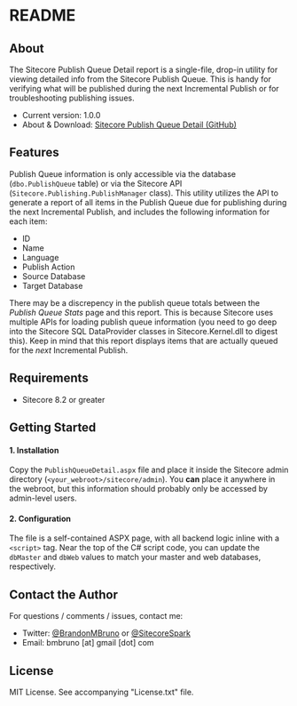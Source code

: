 # README #

## About

The Sitecore Publish Queue Detail report is a single-file, drop-in utility for viewing detailed info from the Sitecore Publish Queue. This is handy for verifying what will be published during the next Incremental Publish or for troubleshooting publishing issues.

* Current version: 1.0.0
* About & Download: [Sitecore Publish Queue Detail (GitHub)](https://github.com/bmbruno/SitecoreSpark.Admin.PublishQueueDetail)

## Features

Publish Queue information is only accessible via the database (`dbo.PublishQueue` table) or via the Sitecore API (`Sitecore.Publishing.PublishManager` class). This utility utilizes the API to generate a report of all items in the Publish Queue due for publishing during the next Incremental Publish, and includes the following information for each item:

* ID
* Name
* Language
* Publish Action
* Source Database
* Target Database

There may be a discrepency in the publish queue totals between the _Publish Queue Stats_ page and this report. This is because Sitecore uses multiple APIs for loading publish queue information (you need to go deep into the Sitecore SQL DataProvider classes in Sitecore.Kernel.dll to digest this). Keep in mind that this report displays items that are actually queued for the _next_ Incremental Publish.

## Requirements

* Sitecore 8.2 or greater

## Getting Started

#### 1. Installation ####

Copy the `PublishQueueDetail.aspx` file and place it inside the Sitecore admin directory (`<your_webroot>/sitecore/admin`). You **can** place it anywhere in the webroot, but this information should probably only be accessed by admin-level users.

#### 2. Configuration ####

The file is a self-contained ASPX page, with all backend logic inline with a `<script>` tag. Near the top of the C# script code, you can update the `dbMaster` and `dbWeb` values to match your master and web databases, respectively.

## Contact the Author

For questions / comments / issues, contact me:
* Twitter: [@BrandonMBruno](https://www.twitter.com/BrandonMBruno) or [@SitecoreSpark](https://www.twitter.com/SitecoreSpark)
* Email: bmbruno [at] gmail [dot] com
 
## License

MIT License. See accompanying "License.txt" file.
